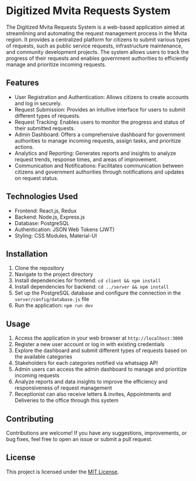 # Digitized Mvita Requests System

The Digitized Mvita Requests System is a web-based application aimed at streamlining and automating the request management process in the Mvita region. It provides a centralized platform for citizens to submit various types of requests, such as public service requests, infrastructure maintenance, and community development projects. The system allows users to track the progress of their requests and enables government authorities to efficiently manage and prioritize incoming requests.

## Features

- User Registration and Authentication: Allows citizens to create accounts and log in securely.
- Request Submission: Provides an intuitive interface for users to submit different types of requests.
- Request Tracking: Enables users to monitor the progress and status of their submitted requests.
- Admin Dashboard: Offers a comprehensive dashboard for government authorities to manage incoming requests, assign tasks, and prioritize actions.
- Analytics and Reporting: Generates reports and insights to analyze request trends, response times, and areas of improvement.
- Communication and Notifications: Facilitates communication between citizens and government authorities through notifications and updates on request status.

## Technologies Used

- Frontend: React.js, Redux
- Backend: Node.js, Express.js
- Database: PostgreSQL
- Authentication: JSON Web Tokens (JWT)
- Styling: CSS Modules, Material-UI

## Installation

1. Clone the repository
2. Navigate to the project directory
3. Install dependencies for frontend: `cd client && npm install`
4. Install dependencies for backend: `cd ../server && npm install`
5. Set up the PostgreSQL database and configure the connection in the `server/config/database.js` file
6. Run the application: `npm run dev`

## Usage

1. Access the application in your web browser at `http://localhost:3000`
2. Register a new user account or log in with existing credentials
3. Explore the dashboard and submit different types of requests based on the available categories
4. Stakeholders for each categories notified via whatsapp API
5. Admin users can access the admin dashboard to manage and prioritize incoming requests
6. Analyze reports and data insights to improve the efficiency and responsiveness of request management
7. Receptionist can also receive letters & invites, Appointments and Deliveries to the office through this system

## Contributing

Contributions are welcome! If you have any suggestions, improvements, or bug fixes, feel free to open an issue or submit a pull request.

## License

This project is licensed under the [MIT License](LICENSE).
